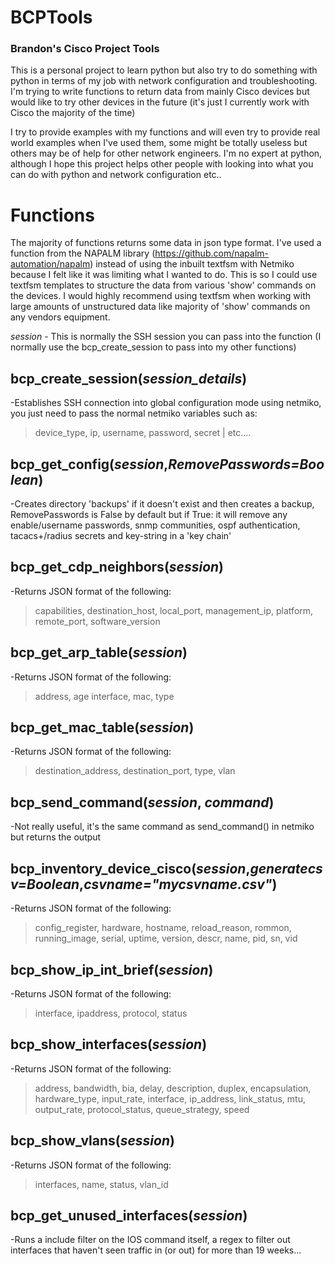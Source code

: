 # BCPTools
### Brandon's Cisco Project Tools

This is a personal project to learn python but also try to do something with python in terms of my job with network configuration and troubleshooting. I'm trying to write functions to return data from mainly Cisco devices but would like to try other devices in the future (it's just I currently work with Cisco the majority of the time)

I try to provide examples with my functions and will even try to provide real world examples when I've used them, some might be totally useless but others may be of help for other network engineers. I'm no expert at python, although I hope this project helps other people with looking into what you can do with python and network configuration etc..

Functions
=========

The majority of functions returns some data in json type format. I've used a function from the NAPALM library (https://github.com/napalm-automation/napalm) instead of using the inbuilt textfsm with Netmiko because I felt like it was limiting what I wanted to do. This is so I could use textfsm templates to structure the data from various 'show' commands on the devices. I would highly recommend using textfsm when working with large amounts of unstructured data like majority of 'show' commands on any vendors equipment.

<i>session</i> - This is normally the SSH session you can pass into the function (I normally use the bcp_create_session to pass into my other functions)

bcp_create_session(<i>session_details</i>)
------------------------------------------
-Establishes SSH connection into global configuration mode using netmiko, you just need to pass the normal netmiko variables such as:
> device_type, ip, username, password, secret | etc....

bcp_get_config(<i>session</i>,<i>RemovePasswords=Boolean</i>)
-------------------------------------------------------------
-Creates directory 'backups' if it doesn't exist and then creates a backup, RemovePasswords is False by default but if True: it will remove any enable/username passwords, snmp communities, ospf authentication, tacacs+/radius secrets and key-string in a 'key chain'

bcp_get_cdp_neighbors(<i>session</i>)
-------------------------------------
-Returns JSON format of the following:
> capabilities, destination_host, local_port, management_ip, platform, remote_port, software_version

bcp_get_arp_table(<i>session</i>)
---------------------------------
-Returns JSON format of the following:
> address, age interface, mac, type

bcp_get_mac_table(<i>session</i>)
---------------------------------
-Returns JSON format of the following:
> destination_address, destination_port, type, vlan

bcp_send_command(<i>session</i>, <i>command</i>)
------------------------------------------------
-Not really useful, it's the same command as send_command() in netmiko but returns the output

bcp_inventory_device_cisco(<i>session</i>,<i>generatecsv=Boolean</i>,<i>csvname="mycsvname.csv"</i>)
----------------------------------------------------------------------------------------------------
-Returns JSON format of the following:
> config_register, hardware, hostname, reload_reason, rommon, running_image, serial, uptime, version, descr, name, pid, sn, vid

bcp_show_ip_int_brief(<i>session</i>)
-------------------------------------
-Returns JSON format of the following:
> interface, ipaddress, protocol, status

bcp_show_interfaces(<i>session</i>)
-----------------------------------
-Returns JSON format of the following:
> address, bandwidth, bia, delay, description, duplex, encapsulation, hardware_type, input_rate, interface, ip_address, link_status, mtu, output_rate, protocol_status, queue_strategy, speed

bcp_show_vlans(<i>session</i>)
------------------------------
-Returns JSON format of the following:
> interfaces, name, status, vlan_id

bcp_get_unused_interfaces(<i>session</i>)
-----------------------------------------
-Runs a include filter on the IOS command itself, a regex to filter out interfaces that haven't seen traffic in (or out) for more than 19 weeks...
